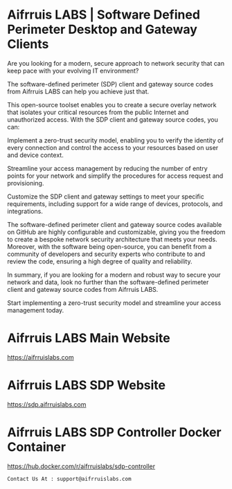 # Aifrruis LABS | Software Defined Perimeter Desktop and Gateway Clients

Are you looking for a modern, secure approach to network security that can keep pace with your evolving IT environment? 

The software-defined perimeter (SDP) client and gateway source codes from Aifrruis LABS can help you achieve just that.

This open-source toolset enables you to create a secure overlay network that isolates your critical resources from the public Internet and unauthorized access.
With the SDP client and gateway source codes, you can:

Implement a zero-trust security model, enabling you to verify the identity of every connection and control the access to your resources based on user and device context.

Streamline your access management by reducing the number of entry points for your network and simplify the procedures for access request and provisioning.

Customize the SDP client and gateway settings to meet your specific requirements, including support for a wide range of devices, protocols, and integrations.

The software-defined perimeter client and gateway source codes available on GitHub are highly configurable and customizable, giving you the freedom to create a bespoke network security architecture that meets your needs. 
Moreover, with the software being open-source, you can benefit from a community of developers and security experts who contribute to and review the code, ensuring a high degree of quality and reliability.

In summary, if you are looking for a modern and robust way to secure your network and data, look no further than the software-defined perimeter client and gateway source codes from Aifrruis LABS. 

Start implementing a zero-trust security model and streamline your access management today.

# Aifrruis LABS Main Website <br/>
https://aifrruislabs.com

# Aifrruis LABS SDP Website <br/>
https://sdp.aifrruislabs.com

# Aifrruis LABS SDP Controller Docker Container <br/>
https://hub.docker.com/r/aifrruislabs/sdp-controller

`Contact Us At : support@aifrruislabs.com`
